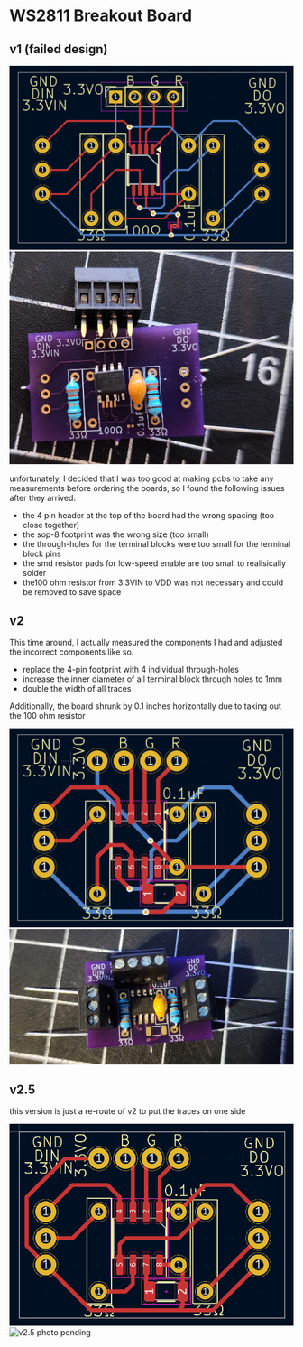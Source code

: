 # WS2811 Breakout Board

## v1 (failed design)

![v1 pcb](./images/v1%20pcb.png)
![v1 photo](./images/v1%20photo.jpg)

unfortunately, I decided that I was too good at making pcbs to take any measurements before ordering the boards, so I found the following issues after they arrived:

 - the 4 pin header at the top of the board had the wrong spacing (too close together)
 - the sop-8 footprint was the wrong size (too small)
 - the through-holes for the terminal blocks were too small for the terminal block pins
 - the smd resistor pads for low-speed enable are too small to realisically solder
 - the100 ohm resistor from 3.3VIN to VDD was not necessary and could be removed to save space

## v2

This time around, I actually measured the components I had and adjusted the incorrect components like so.
 - replace the 4-pin footprint with 4 individual through-holes
 - increase the inner diameter of all terminal block through holes to 1mm
 - double the width of all traces

Additionally, the board shrunk by 0.1 inches horizontally due to taking out the 100 ohm resistor


![v2 pcb](./images/v2%20pcb.png)
![v2 photo](./images/v2%20photo.jpg)

## v2.5

this version is just a re-route of v2 to put the traces on one side


![v2.5 pcb](./images/v2.5%20pcb.png)
![v2.5 photo pending](./images/v2.5%20photo.jpg)